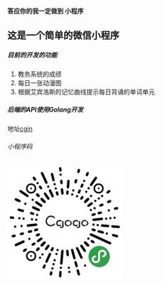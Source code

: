 #### 答应你的我一定做到 小程序


这是一个简单的微信小程序
-----

##### 目前的开发的功能

1. 教务系统的成绩
2. 每日一张动漫图
3. 根据艾宾浩斯的记忆曲线提示每日背诵的单词单元

##### 后端的API使用Golang开发
地址[cgin](https://github.com/pkmm/cgin)

###### 小程序码
![image](https://github.com/pkmm/cgogo/blob/master/images/cgogo.jpg)